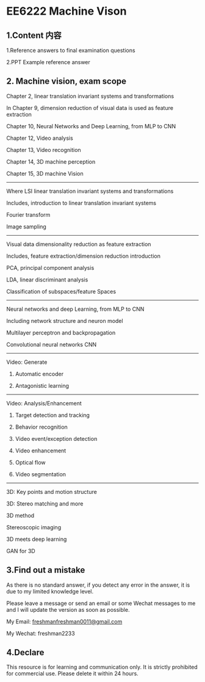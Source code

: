# EE6222 Machine Vison

## 1.Content 内容

1.Reference answers to final examination questions

2.PPT Example reference answer

## 2. Machine vision, exam scope

Chapter 2, linear translation invariant systems and transformations

In Chapter 9, dimension reduction of visual data is used as feature extraction

Chapter 10, Neural Networks and Deep Learning, from MLP to CNN

Chapter 12, Video analysis

Chapter 13, Video recognition

Chapter 14, 3D machine perception

Chapter 15, 3D machine Vision

-------------

Where LSI linear translation invariant systems and transformations

Includes, introduction to linear translation invariant systems

Fourier transform

Image sampling

------------

Visual data dimensionality reduction as feature extraction

Includes, feature extraction/dimension reduction introduction

PCA, principal component analysis

LDA, linear discriminant analysis

Classification of subspaces/feature Spaces

---

Neural networks and deep Learning, from MLP to CNN

Including network structure and neuron model

Multilayer perceptron and backpropagation

Convolutional neural networks CNN

--------------

Video: Generate

1. Automatic encoder

2. Antagonistic learning

-----------

Video: Analysis/Enhancement

1. Target detection and tracking

2. Behavior recognition

3. Video event/exception detection

4. Video enhancement

5. Optical flow

6. Video segmentation

----------------

3D: Key points and motion structure

3D: Stereo matching and more

3D method

Stereoscopic imaging

3D meets deep learning

GAN for 3D



## 3.Find out a mistake 

As there is no standard answer, if you detect any error in the answer, it is due to my limited knowledge level. 

Please leave a message or send an email or some Wechat messages to me and I will update the version as soon as possible. 

My Email: freshmanfreshman0011@gmail.com

My Wechat: freshman2233

## 4.Declare

This resource is for learning and communication only. It is strictly prohibited for commercial use. Please delete it within 24 hours.

